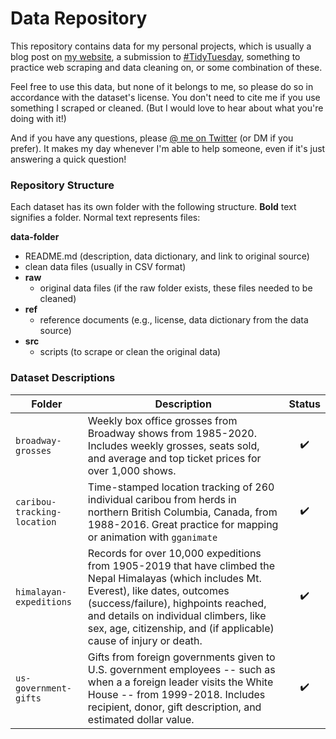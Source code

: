 # Data Repository

This repository contains data for my personal projects, which is usually a blog post on [my website](https://www.alexcookson.com/), a submission to [#TidyTuesday](https://github.com/rfordatascience/tidytuesday), something to practice web scraping and data cleaning on, or some combination of these.

Feel free to use this data, but none of it belongs to me, so please do so in accordance with the dataset's license. You don't need to cite me if you use something I scraped or cleaned. (But I would love to hear about what you're doing with it!)

And if you have any questions, please [@ me on Twitter](https://twitter.com/alexcookson) (or DM if you prefer). It makes my day whenever I'm able to help someone, even if it's just answering a quick question!



### Repository Structure

Each dataset has its own folder with the following structure. **Bold** text signifies a folder. Normal text represents files:

**data-folder**
- README.md (description, data dictionary, and link to original source)
- clean data files (usually in CSV format)
- **raw**
  - original data files (if the raw folder exists, these files needed to be cleaned)
- **ref**
  - reference documents (e.g., license, data dictionary from the data source)
- **src**
  - scripts (to scrape or clean the original data)



### Dataset Descriptions



| Folder                      | Description                                                  |       Status       |
| --------------------------- | ------------------------------------------------------------ | :----------------: |
| `broadway-grosses`          | Weekly box office grosses from Broadway shows from 1985-2020. Includes weekly grosses, seats sold, and average and top ticket prices for over 1,000 shows. | :heavy_check_mark: |
| `caribou-tracking-location` | Time-stamped location tracking of 260 individual caribou from herds in northern British Columbia, Canada, from 1988-2016. Great practice for mapping or animation with `gganimate` | :heavy_check_mark: |
| `himalayan-expeditions`     | Records for over 10,000 expeditions from 1905-2019 that have climbed the Nepal Himalayas (which includes Mt. Everest), like dates, outcomes (success/failure), highpoints reached, and details on individual climbers, like sex, age, citizenship, and (if applicable) cause of injury or death. | :heavy_check_mark: |
| `us-government-gifts`       | Gifts from foreign governments given to U.S. government employees -- such as when a a foreign leader visits the White House -- from 1999-2018. Includes recipient, donor, gift description, and estimated dollar value. | :heavy_check_mark: |